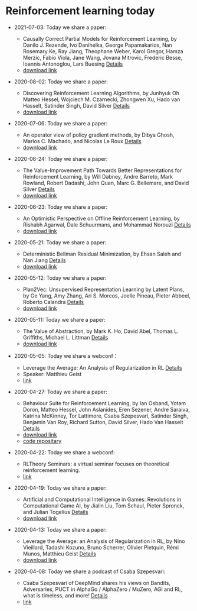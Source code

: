 # Reinforcement learning today

- 2021-07-03: Today we share a paper:
  - Causally Correct Partial Models for Reinforcement Learning, by Danilo J. Rezende, Ivo Danihelka, George Papamakarios, Nan Rosemary Ke, Ray Jiang, Theophane Weber, Karol Gregor, Hamza Merzic, Fabio Viola, Jane Wang, Jovana Mitrovic, Frederic Besse, Ioannis Antonoglou, Lars Buesing [Details](2021-07-03.md)
  - [download link](https://arxiv.org/pdf/2002.02836v1.pdf)
- 2020-08-02: Today we share a paper:
  - Discovering Reinforcement Learning Algorithms, by Junhyuk Oh Matteo Hessel, Wojciech M. Czarnecki, Zhongwen Xu, Hado van Hasselt, Satinder Singh, David Silver [Details](2020-08-02.md)
  - [download link](https://arxiv.org/pdf/2007.08794v1.pdf)
  
- 2020-07-06: Today we share a paper:
  - An operator view of policy gradient methods, by Dibya Ghosh, Marlos C. Machado, and Nicolas Le Roux [Details](2020-07-06.md)
  - [download link](https://arxiv.org/pdf/2006.11266.pdf)

- 2020-06-24: Today we share a paper:
  - The Value-Improvement Path Towards Better Representations for Reinforcement Learning, by Will Dabney, Andre Barreto, Mark Rowland, Robert Dadashi, John Quan, Marc G. Bellemare, and David Silver [Details](2020-06-24.md)
  - [download link](https://arxiv.org/pdf/2006.02243.pdf)

- 2020-06-23: Today we share a paper:
  - An Optimistic Perspective on Offline Reinforcement Learning, by Rishabh Agarwal, Dale Schuurmans, and Mohammad Norouzi [Details](2020-06-23.md)
  - [download link](https://arxiv.org/pdf/1907.04543.pdf)
  
- 2020-05-21: Today we share a paper:
  - Deterministic Bellman Residual Minimization, by Ehsan Saleh and Nan Jiang [Details](2020-05-21.md)
  - [download link](https://pdfs.semanticscholar.org/a47e/9b858af68ded7c31432a9da04b3f4e666b1d.pdf?_ga=2.26312702.2115660324.1590053392-954161124.1587456871)
  
- 2020-05-12: Today we share a paper:
  - Plan2Vec: Unsupervised Representation Learning by Latent Plans, by Ge Yang, Amy Zhang, Ari S. Morcos, Joelle Pineau, Pieter Abbeel, Roberto Calandra [Details](2020-05-13.md)
  - [download link](https://arxiv.org/pdf/2005.03648)

- 2020-05-11: Today we share a paper:
  - The Value of Abstraction, by Mark K. Ho, David Abel, Thomas L. Griffiths, Michael L. Littman [Details](2020-05-11.md)
  - [download link](http://cocosci.princeton.edu/papers/valueofabstraction.pdf)

- 2020-05-05: Today we share a webconf：
  - Leverage the Average: An Analysis of Regularization in RL [Details](2020-05-05.md)
  - Speaker: Matthieu Geist 
  - [link](https://www.youtube.com/watch?v=DfJHL7IjCnY&feature=youtu.be)

- 2020-04-27: Today we share a paper:
  - Behaviour Suite for Reinforcement Learning, by Ian Osband, Yotam Doron, Matteo Hessel, John Aslanides, Eren Sezener, Andre Saraiva, Katrina McKinney, Tor Lattimore, Csaba Szepesvari, Satinder Singh, Benjamin Van Roy, Richard Sutton, David Silver, Hado Van Hasselt [Details](2020-04-27.md)
  - [download link](https://openreview.net/pdf?id=rygf-kSYwH)
  - [code repositary](https://github.com/deepmind/bsuite)

- 2020-04-22: Today we share a webconf:
  - RLTheory Seminars: a virtual seminar focuses on theoretical reinforcement learning. 
  - [link](https://sites.google.com/view/rltheoryseminars)

- 2020-04-19: Today we share a paper:
  - Artificial and Computational Intelligence in Games: Revolutions in Computational Game AI, by Jialin Liu, Tom Schaul, Pieter Spronck, and Julian Togelius [Details](2020-04-19.md)
  - [download link](https://drops.dagstuhl.de/opus/volltexte/2020/12011/pdf/dagrep_v009_i012_p067_19511.pdf#page=9)

- 2020-04-13: Today we share a paper:
  - Leverage the Average: an Analysis of Regularization in RL, by Nino Vieillard, Tadashi Kozuno, Bruno Scherrer, Olivier Pietquin, Rémi Munos, Matthieu Geist [Details](2020-04-13.md)
  - [download link](https://arxiv.org/pdf/2003.14089)

- 2020-04-08: Today we share a podcast of Csaba Szepesvari: 
  - Csaba Szepesvari of DeepMind shares his views on Bandits, Adversaries, PUCT in AlphaGo / AlphaZero / MuZero, AGI and RL, what is timeless, and more! [Details](2020-04-08.md)
  - [link](https://www.talkrl.com/episodes/csaba-szepesvari)


